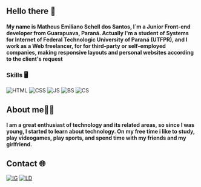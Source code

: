 ## Hello there 👋
#### My name is Matheus Emiliano Schell dos Santos, I´m a Junior Front-end developer from Guarapuava, Paraná. Actually I'm a student of Systems for Internet of Federal Technologic University of Paraná (UTFPR), and I work as a Web freelancer, for for third-party or self-employed companies, making responsive layouts and personal websites according to the client's request

### Skills 🖥️
![HTML](https://img.shields.io/badge/HTML5-E34F26?style=for-the-badge&logo=html5&logoColor=white)
![CSS](https://img.shields.io/badge/CSS-239120?&style=for-the-badge&logo=css3&logoColor=white)
![JS](https://img.shields.io/badge/JavaScript-F7DF1E?style=for-the-badge&logo=javascript&logoColor=black)
![BS](https://img.shields.io/badge/Bootstrap-563D7C?style=for-the-badge&logo=bootstrap&logoColor=white)
![CS](https://img.shields.io/badge/C%23-239120?style=for-the-badge&logo=c-sharp&logoColor=white)

## About me🧍🏻
#### I am a great enthusiast of technology and its related areas, so since I was young, I started to learn about technology. On my free time i like to study, play videogames, play sports, and spend time with my friends and my girlfriend.

## Contact 🌐
[![IG](https://img.shields.io/badge/Instagram-E4405F?style=for-the-badge&logo=instagram&logoColor=white)](https://www.instagram.com/ssnt_matheus/)
[![LD](https://img.shields.io/badge/LinkedIn-0077B5?style=for-the-badge&logo=linkedin&logoColor=white)](https://www.linkedin.com/in/matheus-emiliano-schell-dos-santos-759570274/)
